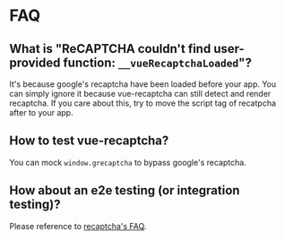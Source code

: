 # FAQ

## What is "ReCAPTCHA couldn't find user-provided function: `__vueRecaptchaLoaded`"?
It's because google's recaptcha have been loaded before your app. You can simply ignore it because vue-recaptcha can still detect and render recaptcha. If you care about this, try to move the script tag of recatpcha after to your app.

## How to test vue-recaptcha?
You can mock `window.grecaptcha` to bypass google's recaptcha. 

## How about an e2e testing (or integration testing)?
Please reference to [recaptcha's FAQ](https://developers.google.com/recaptcha/docs/faq#id-like-to-run-automated-tests-with-recaptcha.-what-should-i-do).
